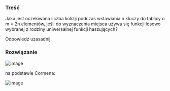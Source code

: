 ### Treść
Jaka jest oczekiwana liczba kolizji podczas wstawiania n kluczy
do tablicy o m = 2n elementów, jeśli do wyznaczenia miejsca używa się funkcji losowo wybranej z rodziny uniwersalnej funkcji haszujących?

Odpowiedź uzasadnij.

### Rozwiązanie
![image](https://user-images.githubusercontent.com/11476062/63287698-4394aa00-c2bb-11e9-91d6-f948847fb461.png)

na podstawie Cormena:

![image](https://user-images.githubusercontent.com/11476062/63287510-c701cb80-c2ba-11e9-94a3-ceca6986994a.png)
